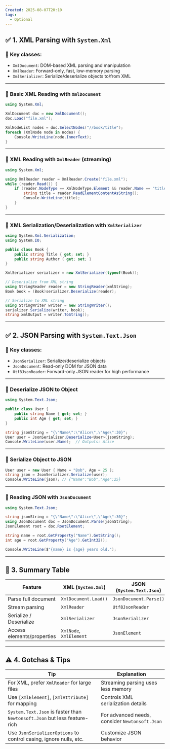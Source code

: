 ```yaml
---
Created: 2025-08-07T20:10
tags:
  - Optional
---
```

## ✅ 1. XML Parsing with `System.Xml`

### 🔹 Key classes:

- `XmlDocument`: DOM-based XML parsing and manipulation
- `XmlReader`: Forward-only, fast, low-memory parsing
- `XmlSerializer`: Serialize/deserialize objects to/from XML

---

### 🔧 Basic XML Reading with `XmlDocument`

```C#
using System.Xml;

XmlDocument doc = new XmlDocument();
doc.Load("file.xml");

XmlNodeList nodes = doc.SelectNodes("//book/title");
foreach (XmlNode node in nodes) {
    Console.WriteLine(node.InnerText);
}
```

---

### 🔧 XML Reading with `XmlReader` (streaming)

```C#
using System.Xml;

using XmlReader reader = XmlReader.Create("file.xml");
while (reader.Read()) {
    if (reader.NodeType == XmlNodeType.Element && reader.Name == "title") {
        string title = reader.ReadElementContentAsString();
        Console.WriteLine(title);
    }
}
```

---

### 🔧 XML Serialization/Deserialization with `XmlSerializer`

```C#
using System.Xml.Serialization;
using System.IO;

public class Book {
    public string Title { get; set; }
    public string Author { get; set; }
}

XmlSerializer serializer = new XmlSerializer(typeof(Book));

// Deserialize from XML string
using StringReader reader = new StringReader(xmlString);
Book book = (Book)serializer.Deserialize(reader);

// Serialize to XML string
using StringWriter writer = new StringWriter();
serializer.Serialize(writer, book);
string xmlOutput = writer.ToString();
```

---

## ✅ 2. JSON Parsing with `System.Text.Json`

### 🔹 Key classes:

- `JsonSerializer`: Serialize/deserialize objects
- `JsonDocument`: Read-only DOM for JSON data
- `Utf8JsonReader`: Forward-only JSON reader for high performance

---

### 🔧 Deserialize JSON to Object

```C#
using System.Text.Json;

public class User {
    public string Name { get; set; }
    public int Age { get; set; }
}

string jsonString = "{\"Name\":\"Alice\",\"Age\":30}";
User user = JsonSerializer.Deserialize<User>(jsonString);
Console.WriteLine(user.Name);  // Outputs: Alice
```

---

### 🔧 Serialize Object to JSON

```C#
User user = new User { Name = "Bob", Age = 25 };
string json = JsonSerializer.Serialize(user);
Console.WriteLine(json); // {"Name":"Bob","Age":25}
```

---

### 🔧 Reading JSON with `JsonDocument`

```C#
using System.Text.Json;

string jsonString = "{\"Name\":\"Alice\",\"Age\":30}";
using JsonDocument doc = JsonDocument.Parse(jsonString);
JsonElement root = doc.RootElement;

string name = root.GetProperty("Name").GetString();
int age = root.GetProperty("Age").GetInt32();

Console.WriteLine($"{name} is {age} years old.");
```

---

## 🧾 3. Summary Table

|Feature|XML (`System.Xml`)|JSON (`System.Text.Json`)|
|---|---|---|
|Parse full document|`XmlDocument.Load()`|`JsonDocument.Parse()`|
|Stream parsing|`XmlReader`|`Utf8JsonReader`|
|Serialize / Deserialize|`XmlSerializer`|`JsonSerializer`|
|Access elements/properties|`XmlNode`, `XmlElement`|`JsonElement`|

---

## ⚠️ 4. Gotchas & Tips

|Tip|Explanation|
|---|---|
|For XML, prefer `XmlReader` for large files|Streaming parsing uses less memory|
|Use `[XmlElement]`, `[XmlAttribute]` for mapping|Controls XML serialization details|
|`System.Text.Json` is faster than `Newtonsoft.Json` but less feature-rich|For advanced needs, consider `Newtonsoft.Json`|
|Use `JsonSerializerOptions` to control casing, ignore nulls, etc.|Customize JSON behavior|